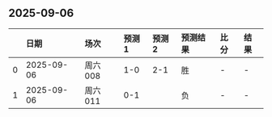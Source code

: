 

## 2025-09-06

|    | 日期         | 场次    | 预测1   | 预测2   | 预测结果   | 比分   | 结果   |
|---:|:-----------|:------|:------|:------|:-------|:-----|:-----|
|  0 | 2025-09-06 | 周六008 | 1-0   | 2-1   | 胜      | -    | -    |
|  1 | 2025-09-06 | 周六011 | 0-1   |       | 负      | -    | -    |

